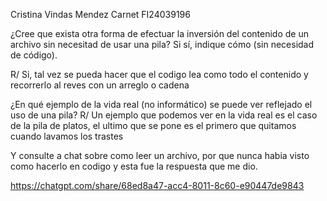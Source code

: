 Cristina Vindas Mendez 
Carnet FI24039196 

¿Cree que exista otra forma de efectuar la inversión del contenido de un archivo sin necesitad de usar una pila? Si sí, indique cómo (sin necesidad de código).

R/ Si, tal vez se pueda hacer que el codigo lea como todo el contenido y recorrerlo al reves con un arreglo o cadena

¿En qué ejemplo de la vida real (no informático) se puede ver reflejado el uso de una pila?
R/ Un ejemplo que podemos ver en la vida real es el caso de la pila de platos, el ultimo que se pone es el primero que quitamos cuando lavamos los trastes 

Y consulte a chat sobre como leer un archivo, por que nunca habia visto como hacerlo en codigo y esta fue la respuesta que me dio. 

https://chatgpt.com/share/68ed8a47-acc4-8011-8c60-e90447de9843
